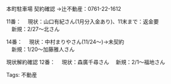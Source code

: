 本町駐車場 契約確認 →辻不動産：0761-22-1612

11番： 　現状：山口有紀さん(1月分入金あり)、11末まで：返金要  
　新規：2/27～北さん  

14番： 　現状：中村まりやさん(11/24～)→未契約  
　新規：1/20～加藤雅人さん  

現状解約確認 12番： 　現状：森廣千尋さん 　新規：2/1～福地さん

Tags: 不動産